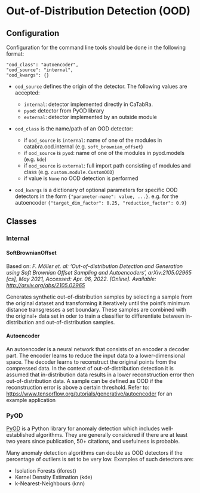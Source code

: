 # Out-of-Distribution Detection (OOD)

## Configuration

Configuration for the command line tools should be done in the following format: 


    "ood_class": "autoencoder",
    "ood_source": "internal",
    "ood_kwargs": {}

* `ood_source` defines the origin of the detector. The following values are accepted:
    * `internal`: detector implemented directly in CaTabRa.
    * `pyod`: detector from PyOD library
    * `external`: detector implemented by an outside module

* `ood_class` is the name/path of an OOD detector:
  * if `ood_source` is `internal`: name of one of the modules in catabra.ood.internal (e.g. `soft_brownian_offset`)
  * if `ood_source` is `pyod`: name of one of the modules in pyod.models (e.g. `kde`)
  * if `ood_source` is `external`: full import path consisting of modules and class (e.g. `custom.module.CustomOOD`)
  * if value is `None` no OOD detection is performed

* `ood_kwargs` is a dictionary of optional parameters for specific OOD detectors in the form `{"parameter-name": value, ...}`.
e.g. for the autoencoder `{"target_dim_factor": 0.25, "reduction_factor": 0.9}`


## Classes

### Internal 

#### SoftBrownianOffset

Based on: *F. Möller et. al: ‘Out-of-distribution Detection and Generation using Soft Brownian Offset Sampling and Autoencoders’,
arXiv:2105.02965 [cs], May 2021, Accessed: Apr. 06, 2022. [Online]. Available: http://arxiv.org/abs/2105.02965*

Generates synthetic out-of-distribution samples by selecting a sample from the original dataset and transforming it
iteratively until the point’s minimum distance transgresses a set boundary. These samples are combined with the original+
data set in oder to train a classifier to differentiate between in-distribution and out-of-distribution samples.

#### Autoencoder 

An autoencoder is a neural network that consists of an encoder a decoder part. The encoder learns to reduce the input
data to a lower-dimensional space. The decoder learns to reconstruct the original points from the compressed data.
In the context of out-of-distribution detection it is assumed that in-distribution data results in a lower reconstruction
error then out-of-distribution data. A sample can be defined as OOD if the reconstruction error is above a certain threshold.
Refer to: https://www.tensorflow.org/tutorials/generative/autoencoder for an example application

### PyOD

[PyOD](https://pyod.readthedocs.io/) is a Python library for anomaly detection which includes well-established
algorithms. They are generally considered if there are at least two years since publication, 50+ citations, and usefulness
is probable.

Many anomaly detection algorithms can double as OOD detectors if the percentage of outliers is set to be very low. 
Examples of such detectors are:
* Isolation Forests (iforest)
* Kernel Density Estimation (kde)
* k-Nearest-Neighbours (knn)